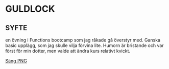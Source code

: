 # GULDLOCK

## SYFTE
en övning i Functions bootcamp som jag råkade gå överstyr med. Ganska basic upplägg, som jag skulle vilja förvina lite. Humorn är bristande och var först för min dotter, men valde att ändra kurs relativt kvickt.

<a href="https://www.freepnglogos.com/images/bed-19046.html">Säng PNG</a>